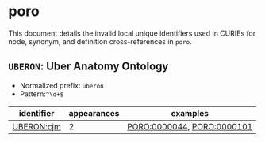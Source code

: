 # poro

This document details the invalid local unique identifiers used in CURIEs
for node, synonym, and definition cross-references in `poro`.


## `UBERON`: Uber Anatomy Ontology

- Normalized prefix: `uberon`
- Pattern:`^\d+$`


| identifier                                      |   appearances | examples                                                                                                 |
|-------------------------------------------------|---------------|----------------------------------------------------------------------------------------------------------|
| [UBERON:cjm](https://bioregistry.io/UBERON:cjm) |             2 | [PORO:0000044](https://bioregistry.io/PORO:0000044), [PORO:0000101](https://bioregistry.io/PORO:0000101) |

